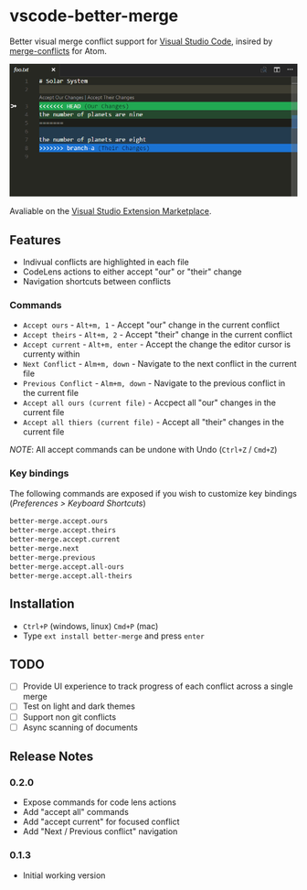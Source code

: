 # vscode-better-merge

Better visual merge conflict support for [Visual Studio Code](http://code.visualstudio.com/), insired by [merge-conflicts](https://atom.io/packages/merge-conflicts) for Atom.

![Demo animation 1](content/1.gif)

Avaliable on the [Visual Studio Extension Marketplace](https://marketplace.visualstudio.com/items?itemName=pprice.better-merge).

## Features

 - Indivual conflicts are highlighted in each file
 - CodeLens actions to either accept "our" or "their" change
 - Navigation shortcuts between conflicts

### Commands

 - `Accept ours` - `Alt+m, 1` - Accept "our" change in the current conflict
 - `Accept theirs` - `Alt+m, 2` - Accept "their" change in the current conflict
 - `Accept current` - `Alt+m, enter` - Accept the change the editor cursor is currenty within
 - `Next Conflict` - `Alm+m, down` - Navigate to the next conflict in the current file
 - `Previous Conflict` - `Alm+m, down` - Navigate to the previous conflict in the current file
 - `Accept all ours (current file)` - Accpect all "our" changes in the current file
 - `Accept all thiers (current file)` - Accept all "their" changes in the current file

*NOTE*: All accept commands can be undone with Undo (`Ctrl+Z` / `Cmd+Z`)

### Key bindings

The following commands are exposed if you wish to customize key bindings (*Preferences > Keyboard Shortcuts*)

```
better-merge.accept.ours
better-merge.accept.theirs
better-merge.accept.current
better-merge.next
better-merge.previous
better-merge.accept.all-ours
better-merge.accept.all-theirs
```


## Installation

- `Ctrl+P` (windows, linux) `Cmd+P` (mac)
- Type `ext install better-merge` and press `enter`

## TODO

 - [ ] Provide UI experience to track progress of each conflict across a single merge
 - [ ] Test on light and dark themes
 - [ ] Support non git conflicts
 - [ ] Async scanning of documents

## Release Notes

### 0.2.0
- Expose commands for code lens actions
- Add "accept all" commands
- Add "accept current" for focused conflict
- Add "Next / Previous conflict" navigation

### 0.1.3
- Initial working version
